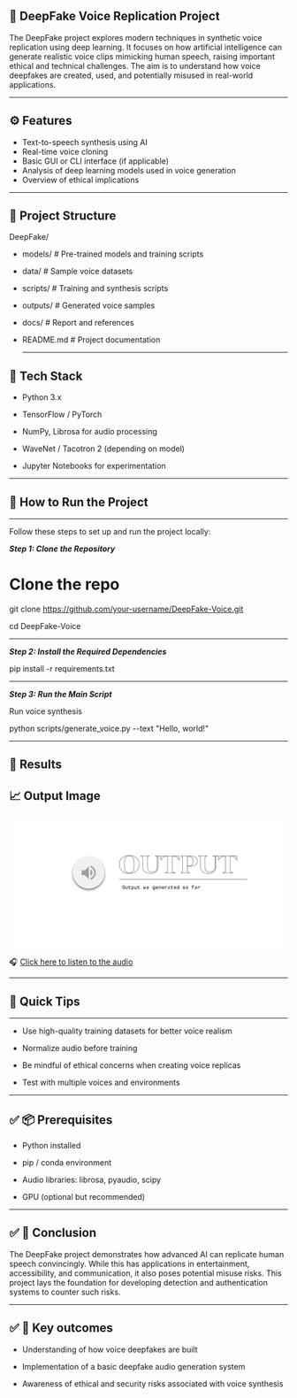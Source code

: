 ## 📄 DeepFake Voice Replication Project

The DeepFake project explores modern techniques in synthetic voice replication using deep learning. It focuses on how artificial intelligence can generate realistic voice clips mimicking human speech, raising important ethical and technical challenges. The aim is to understand how voice deepfakes are created, used, and potentially misused in real-world applications.



---

## ⚙️ Features

- Text-to-speech synthesis using AI
- Real-time voice cloning
- Basic GUI or CLI interface (if applicable)
- Analysis of deep learning models used in voice generation
- Overview of ethical implications

---

📁 Project Structure
-------------------
DeepFake/

- models/              # Pre-trained models and training scripts
- data/                # Sample voice datasets
- scripts/             # Training and synthesis scripts
- outputs/             # Generated voice samples
- docs/                # Report and references
- README.md            # Project documentation

  ---


## 🧠 Tech Stack

- Python 3.x

- TensorFlow / PyTorch

- NumPy, Librosa for audio processing

- WaveNet / Tacotron 2 (depending on model)

- Jupyter Notebooks for experimentation
  
---

## 🚀 How to Run the Project

---

Follow these steps to set up and run the project locally:

***Step 1: Clone the Repository***

# Clone the repo
git clone https://github.com/your-username/DeepFake-Voice.git

cd DeepFake-Voice

---

***Step 2: Install the Required Dependencies***

pip install -r requirements.txt

---

***Step 3: Run the Main Script***

Run voice synthesis

python scripts/generate_voice.py --text "Hello, world!"

---


## 📌 Results

## 📈 Output Image
![Output](images/output.png)

🎧 [Click here to listen to the audio](jsir.wav)





---

## 🚀 Quick Tips
-------------
- Use high-quality training datasets for better voice realism

- Normalize audio before training

- Be mindful of ethical concerns when creating voice replicas

- Test with multiple voices and environments

---

## ✅ 📦 Prerequisites

- Python installed
  
- pip / conda environment
  
- Audio libraries: librosa, pyaudio, scipy
  
- GPU (optional but recommended)

---

## ✅ 📌 Conclusion

The DeepFake project demonstrates how advanced AI can replicate human speech convincingly. While this has applications in entertainment, accessibility, and communication, it also poses potential misuse risks. This project lays the foundation for developing detection and authentication systems to counter such risks.

---

## ✅ 📌 Key outcomes

- Understanding of how voice deepfakes are built
  
- Implementation of a basic deepfake audio generation system
  
- Awareness of ethical and security risks associated with voice synthesis

